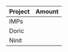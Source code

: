 

| Project | Amount |
| ------- | ------ |
| IMPs    |        |
| Doric   |        |
| Ninit   |        |
